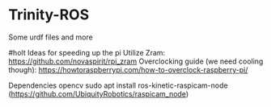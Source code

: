 # Trinity-ROS
Some urdf files and more

#holt
Ideas for speeding up the pi
Utilize Zram: https://github.com/novaspirit/rpi_zram
Overclocking guide (we need cooling though): https://howtoraspberrypi.com/how-to-overclock-raspberry-pi/


Dependencies
opencv
sudo apt install ros-kinetic-raspicam-node (https://github.com/UbiquityRobotics/raspicam_node)
